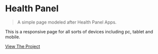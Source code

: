 # Health Panel

> A simple page modeled after Health Panel Apps.

This is a responsive page for all sorts of devices including pc, tablet and mobile.

[View The Project](https://akumar111.github.io/HEALTH-PANELS/)